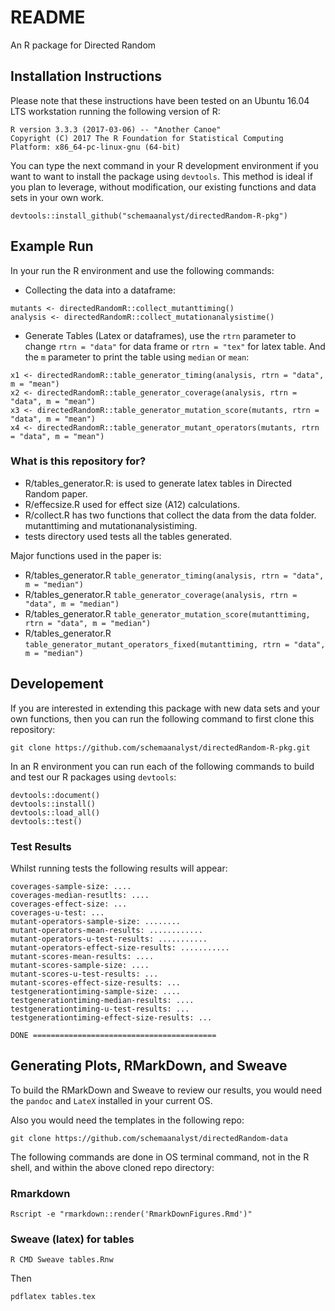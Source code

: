 # README #

An R package for Directed Random

## Installation Instructions

Please note that these instructions have been tested on an Ubuntu 16.04 LTS workstation running the following version of R:

```shell
R version 3.3.3 (2017-03-06) -- "Another Canoe"
Copyright (C) 2017 The R Foundation for Statistical Computing
Platform: x86_64-pc-linux-gnu (64-bit)
```

You can type the next command in your R development environment if you want to want to install the package using `devtools`. This method is ideal if you plan to leverage, without modification, our existing functions and data sets in
your own work. 

```shell
devtools::install_github("schemaanalyst/directedRandom-R-pkg")
```

## Example Run
In your run the R environment and use the following commands:

* Collecting the data into a dataframe:

```shell
mutants <- directedRandomR::collect_mutanttiming()
analysis <- directedRandomR::collect_mutationanalysistime()
```
* Generate Tables (Latex or dataframes), use the `rtrn` parameter to change `rtrn = "data"` for data frame or `rtrn = "tex"` for latex table. And the `m` parameter to print the table using `median` or `mean`:

```shell
x1 <- directedRandomR::table_generator_timing(analysis, rtrn = "data", m = "mean")
x2 <- directedRandomR::table_generator_coverage(analysis, rtrn = "data", m = "mean")
x3 <- directedRandomR::table_generator_mutation_score(mutants, rtrn = "data", m = "mean")
x4 <- directedRandomR::table_generator_mutant_operators(mutants, rtrn = "data", m = "mean")
```


### What is this repository for? ###

* R/tables_generator.R: is used to generate latex tables in Directed Random paper.
* R/effecsize.R  used for effect size (A12) calculations.
* R/collect.R has two functions that collect the data from the data folder. mutanttiming and mutationanalysistiming.
* tests directory used tests all the tables generated.

Major functions used in the paper is:

* R/tables_generator.R `table_generator_timing(analysis, rtrn = "data", m = "median")`
* R/tables_generator.R `table_generator_coverage(analysis, rtrn = "data", m = "median")`
* R/tables_generator.R `table_generator_mutation_score(mutanttiming, rtrn = "data", m = "median")`
* R/tables_generator.R `table_generator_mutant_operators_fixed(mutanttiming, rtrn = "data", m = "median")`


## Developement

<!--
To use the data with our package you have to clone the **data** repo:

```shell
mkdir data
cd data
git clone https://github.com/schemaanalyst/directedRandom-data.git
cd directedRandom-data
```
NOTE: The data files include all data, plus RMarkDown, Sweave
-->
If you are interested in extending this package with new data sets and your own functions, then you can run the
following command to first clone this repository:

```shell
git clone https://github.com/schemaanalyst/directedRandom-R-pkg.git
```

In an R environment you can run each of the following commands to build and test our R packages using `devtools`:

```shell
devtools::document()
devtools::install()
devtools::load_all()
devtools::test()
```

### Test Results

Whilst running tests the following results will appear:

```shell
coverages-sample-size: ....
coverages-median-resutlts: ....
coverages-effect-size: ...
coverages-u-test: ...
mutant-operators-sample-size: ........
mutant-operators-mean-results: ............
mutant-operators-u-test-results: ...........
mutant-operators-effect-size-results: ...........
mutant-scores-mean-results: ....
mutant-scores-sample-size: ....
mutant-scores-u-test-results: ...
mutant-scores-effect-size-results: ...
testgenerationtiming-sample-size: ....
testgenerationtiming-median-results: ....
testgenerationtiming-u-test-results: ...
testgenerationtiming-effect-size-results: ...

DONE =========================================
```

## Generating Plots, RMarkDown, and Sweave

To build the RMarkDown and Sweave to review our results, you would need the `pandoc` and `LateX` installed in your current OS.

Also you would need the templates in the following repo:

```shell
git clone https://github.com/schemaanalyst/directedRandom-data
```

The following commands are done in OS terminal command, not in the R shell, and within the above cloned repo directory:

### Rmarkdown

```shell
Rscript -e "rmarkdown::render('RmarkDownFigures.Rmd')"
```

### Sweave (latex) for tables

```shell
R CMD Sweave tables.Rnw
```

Then

```shell
pdflatex tables.tex
```
